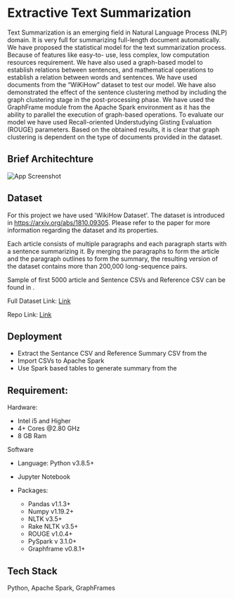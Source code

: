
# Extractive Text Summarization

Text Summarization is an emerging field in Natural Language Process (NLP) domain. It
is very full for summarizing full-length document automatically. We have proposed the
statistical model for the text summarization process. Because of features like easy-to-
use, less complex, low computation resources requirement. We have also used a graph-based
model to establish relations between sentences, and mathematical operations to establish
a relation between words and sentences. We have used documents from the “WiKiHow”
dataset to test our model. We have also demonstrated the effect of the sentence clustering
method by including the graph clustering stage in the post-processing phase. We have
used the GraphFrame module from the Apache Spark environment as it has the ability
to parallel the execution of graph-based operations. To evaluate our model we have used
Recall-oriented Understudying Gisting Evaluation (ROUGE) parameters. Based on the
obtained results, it is clear that graph clustering is dependent on the type of documents
provided in the dataset.
## Brief Architechture

![App Screenshot](https://lh3.googleusercontent.com/drive-viewer/AITFw-wyl3LiOFFsYmOW5aC8CLWnfF93FC3TVWyCGPw_nbz9IRN2wBNSaaEwRP7i1Go9x6jgJjqK_Trwz6yjaw0Pl3xz4kh_oQ=w2560-h1315)


## Dataset

For this project we have used 'WikiHow Dataset'. The dataset is introduced in https://arxiv.org/abs/1810.09305. Please refer to the paper for more information regarding the dataset and its properties.

Each article consists of multiple paragraphs and each paragraph starts with a sentence summarizing it. By merging the paragraphs to form the article and the paragraph outlines to form the summary, the resulting version of the dataset contains more than 200,000 long-sequence pairs.


Sample of first 5000 article and Sentence CSVs and Reference CSV  can be found in .

Full Dataset Link: [Link](https://drive.google.com/file/d/1vK2YGuZT9WoX1hntUUcqpkRzy6Cq9_A_/view?usp=drive_link)

Repo Link: [Link](https://github.com/mahnazkoupaee/WikiHow-Dataset)
## Deployment

- Extract the Sentance CSV and Reference Summary CSV from the 
- Import CSVs to Apache Spark
- Use Spark based tables to generate summary from the 

## Requirement:
Hardware:
   
- Intel i5 and Higher
- 4+ Cores @2.80 GHz
- 8 GB Ram

Software

- Language: Python v3.8.5+
- Jupyter Notebook
- Packages:
    
    - Pandas v1.1.3+
    - Numpy v1.19.2+
    - NLTK v3.5+
    - Rake NLTK v3.5+
    - ROUGE v1.0.4+
    - PySpark v 3.1.0+
    - Graphframe v0.8.1+
## Tech Stack

Python, Apache Spark, GraphFrames
